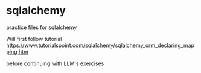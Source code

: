 # sqlalchemy
practice files for sqlalchemy

 Will first follow tutorial https://www.tutorialspoint.com/sqlalchemy/sqlalchemy_orm_declaring_mapping.htm

 before continuing with LLM's exercises